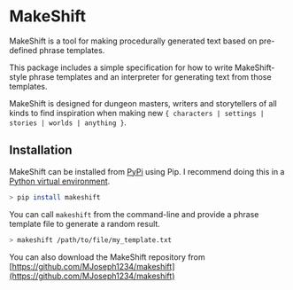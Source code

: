 # MakeShift

MakeShift is a tool for making procedurally generated text based on pre-defined phrase templates. 

This package includes a simple specification for how to write MakeShift-style phrase templates and an interpreter for generating text from those templates.

MakeShift is designed for dungeon masters, writers and storytellers of all kinds to find inspiration when making new `{ characters | settings | stories | worlds | anything }`.

## Installation

MakeShift can be installed from [PyPi](https://pypi.org/project/makeshift/) using Pip. I recommend doing this in a [Python virtual environment](https://docs.python.org/3/tutorial/venv.html).
```bash
> pip install makeshift
```

You can call `makeshift` from the command-line and provide a phrase template file to generate a random result.

```bash
> makeshift /path/to/file/my_template.txt
```

You can also download the MakeShift repository from [https://github.com/MJoseph1234/makeshift](https://github.com/MJoseph1234/makeshift)

